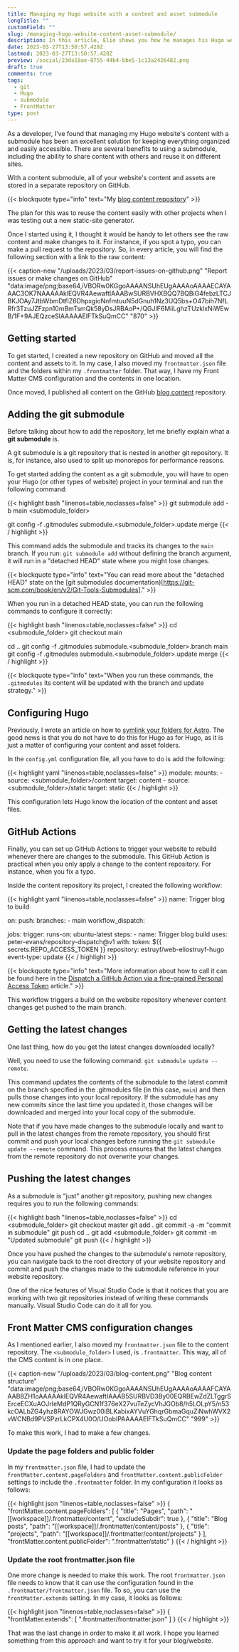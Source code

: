 ```yaml
---
title: Managing my Hugo website with a content and asset submodule
longTitle: ""
customField: ""
slug: /managing-hugo-website-content-asset-submodule/
description: In this article, Elio shows you how he manages his Hugo website's content and assets by separating them into a submodule.
date: 2023-03-27T13:50:57.428Z
lastmod: 2023-03-27T13:50:57.428Z
preview: /social/23da18ae-8755-44b4-bbe5-1c13a2426482.png
draft: true
comments: true
tags:
  - git
  - Hugo
  - submodule
  - FrontMatter
type: post
---
```


As a developer, I've found that managing my Hugo website's content with a submodule has been an excellent solution for keeping everything organized and easily accessible. There are several benefits to using a submodule, including the ability to share content with others and reuse it on different sites.

With a content submodule, all of your website's content and assets are stored in a separate repository on GitHub.

{{< blockquote type="info" text="My [blog content repository](https://github.com/estruyf/blog-content)" >}}

The plan for this was to reuse the content easily with other projects when I was testing out a new static-site generator. 

Once I started using it, I thought it would be handy to let others see the raw content and make changes to it. For instance, if you spot a typo, you can make a pull request to the repository. So, in every article, you will find the following section with a link to the raw content:

{{< caption-new "/uploads/2023/03/report-issues-on-github.png" "Report issues or make changes on GitHub"  "data:image/png;base64,iVBORw0KGgoAAAANSUhEUgAAAAoAAAAECAYAAAC3OK7NAAAAAklEQVR4AewaftIAAABwSURBVHXBQQ7BQBiG4febzLTCJBKJOAy7JtbWbmDtflZ6DhpxgioNnfmtuuN5dGnuh1Nz3UQ5bs+O47bih7NfLRfr3TzuJZFzpn10mBmTsmQk58yDsJRBAoP+/QGJlF6MiiLghzTUzklxNiWEwB/1F+9AJEQzceSlAAAAAElFTkSuQmCC" "870" >}}

## Getting started

To get started, I created a new repository on GitHub and moved all the content and assets to it. In my case, I also moved my `frontmatter.json` file and the folders within my `.frontmatter` folder. That way, I have my Front Matter CMS configuration and the contents in one location.

Once moved, I published all content on the GitHub [blog content](https://github.com/estruyf/blog-content) repository.

## Adding the git submodule

Before talking about how to add the repository, let me briefly explain what a **git submodule** is.

A git submodule is a git repository that is nested in another git repository. It is, for instance, also used to split up monorepos for performance reasons.

To get started adding the content as a git submodule, you will have to open your Hugo (or other types of website) project in your terminal and run the following command:

{{< highlight bash "linenos=table,noclasses=false" >}}
git submodule add -b main <your repository> <submodule_folder>

git config -f .gitmodules submodule.<submodule_folder>.update merge
{{< / highlight >}}

This command adds the submodule and tracks its changes to the `main` branch. If you run: `git submodule add` without defining the branch argument, it will run in a "detached HEAD" state where you might lose changes.

{{< blockquote type="info" text="You can read more about the "detached HEAD" state on the [git submodules documentation)[https://git-scm.com/book/en/v2/Git-Tools-Submodules]." >}}

When you run in a detached HEAD state, you can run the following commands to configure it correctly:

{{< highlight bash "linenos=table,noclasses=false" >}}
cd <submodule_folder>
git checkout main

cd ..
git config -f .gitmodules submodule.<submodule_folder>.branch main
git config -f .gitmodules submodule.<submodule_folder>.update merge
{{< / highlight >}}

{{< blockquote type="info" text="When you run these commands, the `.gitmodules` its content will be updated with the branch and update strategy." >}}

## Configuring Hugo

Previously, I wrote an article on how to [symlink your folders for Astro](https://www.eliostruyf.com/symlink-content-astro-portability/). The good news is that you do not have to do this for Hugo as for Hugo, as it is just a matter of configuring your content and asset folders.

In the `config.yml` configuration file, all you have to do is add the following:

{{< highlight yaml "linenos=table,noclasses=false" >}}
module:
  mounts:
    - source: <submodule_folder>/content
      target: content
    - source: <submodule_folder>/static
      target: static
{{< / highlight >}}

This configuration lets Hugo know the location of the content and asset files.

## GitHub Actions

Finally, you can set up GitHub Actions to trigger your website to rebuild whenever there are changes to the submodule. This GitHub Action is practical when you only apply a change to the content repository. For instance, when you fix a typo.

Inside the content repository its project, I created the following workflow:

{{< highlight yaml "linenos=table,noclasses=false" >}}
name: Trigger blog to build

on:
  push:
    branches:
      - main
  workflow_dispatch:

jobs:
  trigger:
    runs-on: ubuntu-latest
    steps:
      - name: Trigger blog build
        uses: peter-evans/repository-dispatch@v1
        with:
          token: ${{ secrets.REPO_ACCESS_TOKEN }}
          repository: estruyf/web-eliostruyf-hugo
          event-type: update
{{< / highlight >}}

{{< blockquote type="info" text="More information about how to call it can be found here in the [Dispatch a GitHub Action via a fine-grained Personal Access Token](https://www.eliostruyf.com/dispatch-github-action-fine-grained-personal-access-token/) article." >}}

This workflow triggers a build on the website repository whenever content changes get pushed to the main branch.

## Getting the latest changes

One last thing, how do you get the latest changes downloaded locally?

Well, you need to use the following command: `git submodule update --remote`.

This command updates the contents of the submodule to the latest commit on the branch specified in the .gitmodules file (in this case, `main`) and then pulls those changes into your local repository. If the submodule has any new commits since the last time you updated it, those changes will be downloaded and merged into your local copy of the submodule.

Note that if you have made changes to the submodule locally and want to pull in the latest changes from the remote repository, you should first commit and push your local changes before running the `git submodule update --remote` command. This process ensures that the latest changes from the remote repository do not overwrite your changes.

## Pushing the latest changes

As a submodule is "just" another git repository, pushing new changes requires you to run the following commands:

{{< highlight bash "linenos=table,noclasses=false" >}}
cd <submodule_folder>
git checkout master
git add .
git commit -a -m "commit in submodule"
git push
cd ..
git add <submodule_folder>
git commit -m "Updated submodule"
git push
{{< / highlight >}}

Once you have pushed the changes to the submodule's remote repository, you can navigate back to the root directory of your website repository and commit and push the changes made to the submodule reference in your website repository.

One of the nice features of Visual Studio Code is that it notices that you are working with two git repositories instead of writing these commands manually. Visual Studio Code can do it all for you.

## Front Matter CMS configuration changes

As I mentioned earlier, I also moved my `frontmatter.json` file to the content repository. The `<submodule_folder>` I used, is `.frontmatter`. This way, all of the CMS content is in one place.

{{< caption-new "/uploads/2023/03/blog-content.png" "Blog content structure"  "data:image/png;base64,iVBORw0KGgoAAAANSUhEUgAAAAoAAAAFCAYAAAB8ZH1oAAAAAklEQVR4AewaftIAAAB5SURBVD3By00EQRBEwZdZLTggrSErceECXuAOJrIeMdP1QRyGCN1f376eX27vuTeZycVhJGOb8/h5LOLpY5/n53kcOALbZG4yhz8RAYOWJGwz00iBLKabixAYVuYGhqrGbmaGquZiNwhWVX2vWCNBd9PVSPzrLkCPX4U0O/UOobIPAAAAAElFTkSuQmCC" "999" >}}

To make this work, I had to make a few changes.

### Update the page folders and public folder

In my `frontmatter.json` file, I had to update the `frontMatter.content.pageFolders` and `frontMatter.content.publicFolder` settings to include the `.frontmatter` folder. In my configuration it looks as follows:

{{< highlight json "linenos=table,noclasses=false" >}}
{
  "frontMatter.content.pageFolders": [
    {
      "title": "Pages",
      "path": "[[workspace]]/.frontmatter/content",
      "excludeSubdir": true
    },
    {
      "title": "Blog posts",
      "path": "[[workspace]]/.frontmatter/content/posts"
    },
    {
      "title": "projects",
      "path": "[[workspace]]/.frontmatter/content/projects"
    }
  ],
  "frontMatter.content.publicFolder": ".frontmatter/static"
}
{{< / highlight >}}

### Update the root frontmatter.json file

One more change is needed to make this work. The root `frontmatter.json` file needs to know that it can use the configuration found in the `.frontmatter/frontmatter.json` file. To so, you can use the `frontMatter.extends` setting. In my case, it looks as follows:

{{< highlight json "linenos=table,noclasses=false" >}}
{
  "frontMatter.extends": [
    ".frontmatter/frontmatter.json"
  ]
}
{{< / highlight >}}

That was the last change in order to make it all work. I hope you learned something from this approach and want to try it for your blog/website.